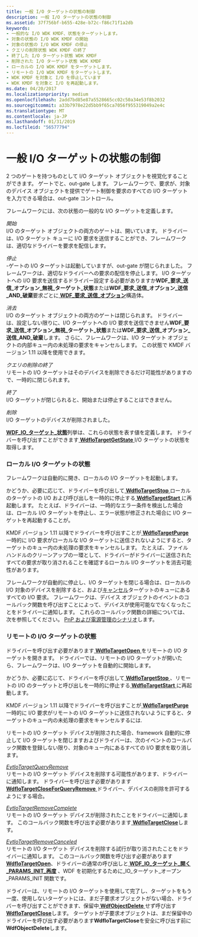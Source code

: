 ```yaml
---
title: 一般 I/O ターゲットの状態の制御
description: 一般 I/O ターゲットの状態の制御
ms.assetid: 37f756bf-b655-428e-b72c-f86c71f1a2db
keywords:
- 一般的な I/O WDK KMDF、状態をターゲットします。
- 対象の状態の I/O WDK KMDF の開始
- 対象の状態の I/O WDK KMDF の停止
- クエリの削除状態 WDK KMDF の終了
- 終了した I/O ターゲット状態 WDK KMDF
- 削除された I/O ターゲット状態 WDK KMDF
- ローカルの I/O WDK KMDF をターゲットします。
- リモートの I/O WDK KMDF をターゲットします。
- WDK KMDF を対象と I/O を停止しています
- WDK KMDF を対象と I/O を再起動します。
ms.date: 04/20/2017
ms.localizationpriority: medium
ms.openlocfilehash: 2add7bd85e87a5528665cc02c50a34e53f8b2032
ms.sourcegitcommit: a33b7978e22d5bb9f65ca7056f955319049a2e4c
ms.translationtype: MT
ms.contentlocale: ja-JP
ms.lasthandoff: 01/31/2019
ms.locfileid: "56577794"
---
```

# <a name="controlling-a-general-io-targets-state"></a>一般 I/O ターゲットの状態の制御


2 つのゲートを持つものとして I/O ターゲット オブジェクトを視覚化することができます。 ゲートでと、out-gate します。 フレームワークで、要求が、対象のデバイス オブジェクトを提供でゲート制御を要求のすべての I/O ターゲットを入力できる場合は、out-gate コントロール。

フレームワークには、次の状態の一般的な I/O ターゲットを定義します。

<a href="" id="started"></a>*開始*  
I/O のターゲット オブジェクトの両方のゲートは、開いています。 ドライバーは、I/O ターゲット キューに I/O 要求を送信することができ、フレームワークは、適切なドライバーを要求を配信します。

<a href="" id="stopped"></a>*停止*  
-ゲートの I/O ターゲットは起動していますが、out-gate が閉じられました。 フレームワークは、適切なドライバーへの要求の配信を停止します。 I/O ターゲットへの I/O 要求を送信するドライバー設定する必要がありますか**WDF\_要求\_送信\_オプション\_無視\_ターゲット\_状態**または**WDF\_要求\_送信\_オプション\_送信\_AND\_破棄**要求ごとに[ **WDF\_要求\_送信\_オプション**](https://msdn.microsoft.com/library/windows/hardware/ff552491)構造体。

<a href="" id="purged"></a>*消去*  
I/O のターゲット オブジェクトの両方のゲートは閉じられます。 ドライバーは、設定しない限りに、I/O ターゲットへの I/O 要求を送信できません**WDF\_要求\_送信\_オプション\_無視\_ターゲット\_状態**または**WDF\_要求\_送信\_オプション\_送信\_AND\_破棄**します。 さらに、フレームワークは、I/O ターゲット オブジェクトの内部キュー内の未処理の要求をキャンセルします。 この状態で KMDF バージョン 1.11 以降を使用できます。

<a href="" id="closed-for-query-remove"></a>*クエリの削除の終了*  
リモートの I/O ターゲットはそのデバイスを削除できるだけ可能性がありますので、一時的に閉じられます。

<a href="" id="closed"></a>*終了*  
I/O ターゲットが閉じられると、開始または停止することはできません。

<a href="" id="deleted"></a>*削除*  
I/O ターゲットのデバイスが削除されました。

[ **WDF\_IO\_ターゲット\_状態**](https://msdn.microsoft.com/library/windows/hardware/ff552390)列挙は、これらの状態を表す値を定義します。 ドライバーを呼び出すことができます[ **WdfIoTargetGetState** ](https://msdn.microsoft.com/library/windows/hardware/ff548631) I/O ターゲットの状態を取得します。

### <a name="local-io-target-states"></a>ローカル I/O ターゲットの状態

フレームワークは自動的に開き、ローカルの I/O ターゲットを起動します。

かどうか、必要に応じて、ドライバーを呼び出して[ **WdfIoTargetStop** ](https://msdn.microsoft.com/library/windows/hardware/ff548680)ローカルのターゲットの I/O および呼び出しを一時的に停止する[ **WdfIoTargetStart** ](https://msdn.microsoft.com/library/windows/hardware/ff548677)に再起動します。 たとえば、ドライバーは、一時的なエラー条件を検出した場合は、ローカル I/O ターゲットを停止し、エラー状態が修正された場合に I/O ターゲットを再起動することが。

KMDF バージョン 1.11 以降でドライバーを呼び出すことが[ **WdfIoTargetPurge** ](https://msdn.microsoft.com/library/windows/hardware/hh439338)一時的に I/O 要求がローカルな I/O ターゲットに送信されないようにすると、ターゲットのキュー内の未処理の要求をキャンセルします。 たとえば、ファイル ハンドルのクリーンアップの一環として、ドライバーがドライバーに送信されたすべての要求が取り消されることを確認するローカル I/O ターゲットを消去可能性があります。

フレームワークが自動的に停止し、I/O ターゲットを閉じる場合は、ローカルの I/O 対象のデバイスを削除すると、および[キャンセル](canceling-i-o-requests.md)ターゲットのキューにあるすべての I/O 要求。 フレームワークは、デバイス オブジェクトのイベントのコールバック関数を呼び出すことによって、デバイスが使用可能なでなくなったことをドライバーに通知します。 これらのコールバック関数の詳細については、次を参照してください。 [PnP および電源管理のシナリオ](pnp-and-power-management-scenarios.md)します。

### <a name="remote-io-target-states"></a>リモートの I/O ターゲットの状態

ドライバーを呼び出す必要があります[ **WdfIoTargetOpen** ](https://msdn.microsoft.com/library/windows/hardware/ff548634)をリモートの I/O ターゲットを開きます。 ドライバーでは、リモートの I/O ターゲットが開いたら、フレームワークは、I/O ターゲットを自動的に開始します。

かどうか、必要に応じて、ドライバーを呼び出して[ **WdfIoTargetStop** ](https://msdn.microsoft.com/library/windows/hardware/ff548680) 、リモートの I/O のターゲットと呼び出しを一時的に停止する[ **WdfIoTargetStart** ](https://msdn.microsoft.com/library/windows/hardware/ff548677)に再起動します。

KMDF バージョン 1.11 以降でドライバーを呼び出すことが[ **WdfIoTargetPurge** ](https://msdn.microsoft.com/library/windows/hardware/hh439338)一時的に I/O 要求がリモートの I/O ターゲットに送信されないようにすると、ターゲットのキュー内の未処理の要求をキャンセルするには.

リモートの I/O ターゲット デバイスが削除された場合、framework 自動的に停止して I/O ターゲットを閉じますおよびドライバーは、次のイベントのコールバック関数を登録しない限り、対象のキュー内にあるすべての I/O 要求を取り消します。

<a href="" id="evtiotargetqueryremove"></a>[*EvtIoTargetQueryRemove*](https://msdn.microsoft.com/library/windows/hardware/ff541793)  
リモートの I/O ターゲット デバイスを削除する可能性があります、ドライバーに通知します。 ドライバーを呼び出す必要があります[ **WdfIoTargetCloseForQueryRemove** ](https://msdn.microsoft.com/library/windows/hardware/ff548589)ドライバー、デバイスの削除を許可するようにする場合。

<a href="" id="evtiotargetremovecomplete"></a>[*EvtIoTargetRemoveComplete*](https://msdn.microsoft.com/library/windows/hardware/ff541806)  
リモートの I/O ターゲット デバイスが削除されたことをドライバーに通知します。 このコールバック関数を呼び出す必要があります[ **WdfIoTargetClose**](https://msdn.microsoft.com/library/windows/hardware/ff548586)します。

<a href="" id="evtiotargetremovecanceled"></a>[*EvtIoTargetRemoveCanceled*](https://msdn.microsoft.com/library/windows/hardware/ff541800)  
リモートの I/O ターゲット デバイスを削除する試行が取り消されたことをドライバーに通知します。 このコールバック関数を呼び出す必要があります[ **WdfIoTargetOpen**](https://msdn.microsoft.com/library/windows/hardware/ff548634)、ドライバーの通常の呼び出しと[ **WDF\_IO\_ターゲット\_開く\_PARAMS\_INIT\_再度**](https://msdn.microsoft.com/library/windows/hardware/ff552382) 、WDF を初期化するために\_IO\_ターゲット\_オープン\_PARAMS\_INIT 関数です。

ドライバーは、リモートの I/O ターゲットを使用して完了し、ターゲットをもう一度、使用しないターゲットには、まだ子要求オブジェクトがない場合、ドライバーを呼び出すことができます、保留中[ **WdfObjectDelete** ](https://msdn.microsoft.com/library/windows/hardware/ff548734)せず呼び出す[ **WdfIoTargetClose**](https://msdn.microsoft.com/library/windows/hardware/ff548586)します。 ターゲットが子要求オブジェクトは、まだ保留中のドライバーを呼び出す必要があります**WdfIoTargetClose**を安全に呼び出す前に**WdfObjectDelete**します。

 

 





